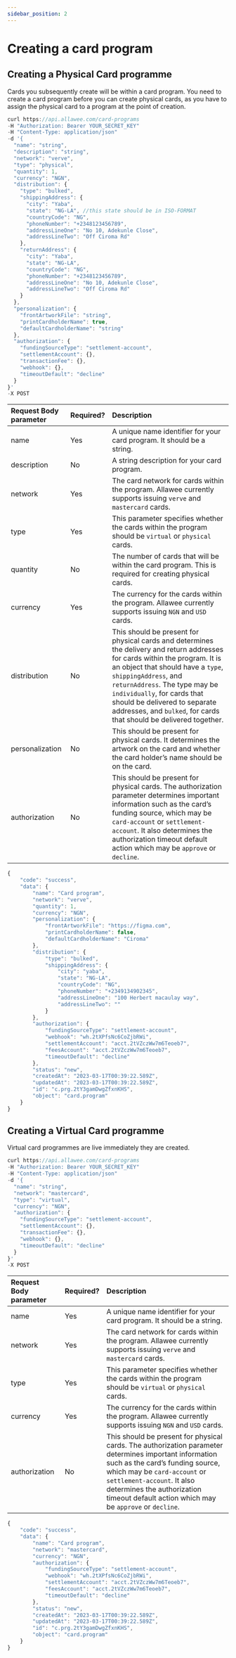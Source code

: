 ```yaml
---
sidebar_position: 2
---
```


# Creating a card program

## Creating a Physical Card programme

Cards you subsequently create will be within a card program. You need to create a card program before you can create physical cards, as you have to assign the physical card to a program at the point of creation.

```js title="Sample Request"
curl https://api.allawee.com/card-programs
-H "Authorization: Bearer YOUR_SECRET_KEY"
-H "Content-Type: application/json"
-d '{
  "name": "string",
  "description": "string",
  "network": "verve",
  "type": "physical",
  "quantity": 1,
  "currency": "NGN",
  "distribution": {
    "type": "bulked",
    "shippingAddress": {
      "city": "Yaba",
      "state": "NG-LA", //this state should be in ISO-FORMAT
      "countryCode": "NG",
      "phoneNumber": "+2348123456789",
      "addressLineOne": "No 10, Adekunle Close",
      "addressLineTwo": "Off Ciroma Rd"
    },
    "returnAddress": {
      "city": "Yaba",
      "state": "NG-LA",
      "countryCode": "NG",
      "phoneNumber": "+2348123456789",
      "addressLineOne": "No 10, Adekunle Close",
      "addressLineTwo": "Off Ciroma Rd"
    }
  },
  "personalization": {
    "frontArtworkFile": "string",
    "printCardholderName": true,
    "defaultCardholderName": "string"
  },
  "authorization": {
    "fundingSourceType": "settlement-account",
    "settlementAccount": {},
    "transactionFee": {},
    "webhook": {},
    "timeoutDefault": "decline"
  }
}'
-X POST
```

| Request Body parameter | Required? | Description |
| :---- | :---- | :---- |
| name | Yes | A unique name identifier for your card program. It should be a string. |
| description | No | A string description for your card program. |
| network | Yes | The card network for cards within the program. Allawee currently supports issuing `verve` and `mastercard` cards. |
| type | Yes | This parameter specifies whether the cards within the program should be `virtual` or `physical` cards. |
| quantity | No | The number of cards that will be within the card program. This is required for creating physical cards. |
| currency | Yes | The currency for the cards within the program. Allawee currently supports issuing `NGN` and `USD` cards. |
| distribution | No | This should be present for physical cards and determines the delivery and return addresses for cards within the program. It is an object that should have a `type`, `shippingAddress`, and `returnAddress`. The type may be `individually`, for cards that should be delivered to separate addresses, and `bulked`, for cards that should be delivered together. |
| personalization | No | This should be present for physical cards. It determines the artwork on the card and whether the card holder’s name should be on the card. |
| authorization | No | This should be present for physical cards. The authorization parameter determines important information such as the card’s funding source, which may be `card-account` or `settlement-account`. It also determines the authorization timeout default action which may be `approve` or `decline`. |

```js title="Sample Success Response"
{
    "code": "success",
    "data": {
        "name": "Card program",
        "network": "verve",
        "quantity": 1,
        "currency": "NGN",
        "personalization": {
            "frontArtworkFile": "https://figma.com",
            "printCardholderName": false,
            "defaultCardholderName": "Ciroma"
        },
        "distribution": {
            "type": "bulked",
            "shippingAddress": {
                "city": "yaba",
                "state": "NG-LA",
                "countryCode": "NG",
                "phoneNumber": "+2349134902345",
                "addressLineOne": "100 Herbert macaulay way",
                "addressLineTwo": ""
            }
        },
        "authorization": {
            "fundingSourceType": "settlement-account",
            "webhook": "wh.2tXPfsNc6CoZjbRWi",
            "settlementAccount": "acct.2tVZczWw7m6Teoeb7",
            "feesAccount": "acct.2tVZczWw7m6Teoeb7",
            "timeoutDefault": "decline"
        },
        "status": "new",
        "createdAt": "2023-03-17T00:39:22.589Z",
        "updatedAt": "2023-03-17T00:39:22.589Z",
        "id": "c.prg.2tY3gamDwgZfxnKHS",
        "object": "card.program"
    }
}
```

## Creating a Virtual Card programme

Virtual card programmes are live immediately they are created.

```js title="Sample Request"
curl https://api.allawee.com/card-programs
-H "Authorization: Bearer YOUR_SECRET_KEY"
-H "Content-Type: application/json"
-d '{
  "name": "string",
  "network": "mastercard",
  "type": "virtual",
  "currency": "NGN",
  "authorization": {
    "fundingSourceType": "settlement-account",
    "settlementAccount": {},
    "transactionFee": {},
    "webhook": {},
    "timeoutDefault": "decline"
  }
}'
-X POST
```

| Request Body parameter | Required? | Description |
| :---- | :---- | :---- |
| name | Yes | A unique name identifier for your card program. It should be a string. |
| network | Yes | The card network for cards within the program. Allawee currently supports issuing `verve` and `mastercard` cards. |
| type | Yes | This parameter specifies whether the cards within the program should be `virtual` or `physical` cards. |
| currency | Yes | The currency for the cards within the program. Allawee currently supports issuing `NGN` and `USD` cards. |
| authorization | No | This should be present for physical cards. The authorization parameter determines important information such as the card’s funding source, which may be `card-account` or `settlement-account`. It also determines the authorization timeout default action which may be `approve` or `decline`. |

```js title="Sample Success Response"
{
    "code": "success",
    "data": {
        "name": "Card program",
        "network": "mastercard",
        "currency": "NGN",
        "authorization": {
            "fundingSourceType": "settlement-account",
            "webhook": "wh.2tXPfsNc6CoZjbRWi",
            "settlementAccount": "acct.2tVZczWw7m6Teoeb7",
            "feesAccount": "acct.2tVZczWw7m6Teoeb7",
            "timeoutDefault": "decline"
        },
        "status": "new",
        "createdAt": "2023-03-17T00:39:22.589Z",
        "updatedAt": "2023-03-17T00:39:22.589Z",
        "id": "c.prg.2tY3gamDwgZfxnKHS",
        "object": "card.program"
    }
}
```